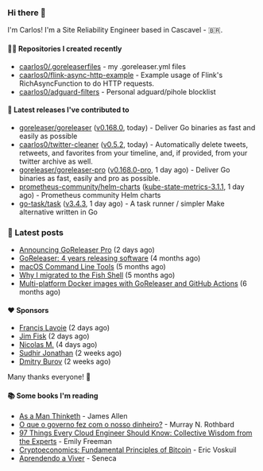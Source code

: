 ### Hi there 👋

I'm Carlos! I'm a Site Reliability Engineer based in Cascavel - 🇧🇷.

#### 👨‍💻 Repositories I created recently
- [caarlos0/.goreleaserfiles](https://github.com/caarlos0/.goreleaserfiles) - my .goreleaser.yml files
- [caarlos0/flink-async-http-example](https://github.com/caarlos0/flink-async-http-example) - Example usage of Flink&#39;s RichAsyncFunction to do HTTP requests.
- [caarlos0/adguard-filters](https://github.com/caarlos0/adguard-filters) - Personal adguard/pihole blocklist

#### 🚀 Latest releases I've contributed to


- [goreleaser/goreleaser](https://github.com/goreleaser/goreleaser) ([v0.168.0](https://github.com/goreleaser/goreleaser/releases/tag/v0.168.0), today) - Deliver Go binaries as fast and easily as possible
- [caarlos0/twitter-cleaner](https://github.com/caarlos0/twitter-cleaner) ([v0.5.2](https://github.com/caarlos0/twitter-cleaner/releases/tag/v0.5.2), today) - Automatically delete tweets, retweets, and favorites from your timeline, and, if provided, from your twitter archive as well.
- [goreleaser/goreleaser-pro](https://github.com/goreleaser/goreleaser-pro) ([v0.168.0-pro](https://github.com/goreleaser/goreleaser-pro/releases/tag/v0.168.0-pro), 1 day ago) - Deliver Go binaries as fast, easily and pro as possible.
- [prometheus-community/helm-charts](https://github.com/prometheus-community/helm-charts) ([kube-state-metrics-3.1.1](https://github.com/prometheus-community/helm-charts/releases/tag/kube-state-metrics-3.1.1), 1 day ago) - Prometheus community Helm charts
- [go-task/task](https://github.com/go-task/task) ([v3.4.3](https://github.com/go-task/task/releases/tag/v3.4.3), 1 day ago) - A task runner / simpler Make alternative written in Go

### 📄 Latest posts
- [Announcing GoReleaser Pro](https://carlosbecker.com/posts/goreleaser-pro/) (2 days ago)
- [GoReleaser: 4 years releasing software](https://carlosbecker.com/posts/goreleaser-4-years/) (4 months ago)
- [macOS Command Line Tools](https://carlosbecker.com/posts/xcode-select/) (5 months ago)
- [Why I migrated to the Fish Shell](https://carlosbecker.com/posts/fish/) (5 months ago)
- [Multi-platform Docker images with GoReleaser and GitHub Actions](https://carlosbecker.com/posts/multi-platform-docker-images-goreleaser-gh-actions/) (6 months ago)

#### ❤️ Sponsors
- [Francis Lavoie](https://github.com/francislavoie) (2 days ago)
- [Jim Fisk](https://github.com/jimafisk) (2 days ago)
- [Nicolas M.](https://github.com/penguwin) (4 days ago)
- [Sudhir Jonathan](https://github.com/sudhirj) (2 weeks ago)
- [Dmitry Burov](https://github.com/dmitryburov) (2 weeks ago)

Many thanks everyone! 🙏

#### 📚 Some books I'm reading
- [As a Man Thinketh](https://www.goodreads.com/book/show/25744249-as-a-man-thinketh) - James Allen
- [O que o governo fez com o nosso dinheiro?](https://www.goodreads.com/book/show/25266290-o-que-o-governo-fez-com-o-nosso-dinheiro) - Murray N. Rothbard
- [97 Things Every Cloud Engineer Should Know: Collective Wisdom from the Experts](https://www.goodreads.com/book/show/53483754-97-things-every-cloud-engineer-should-know) - Emily Freeman
- [Cryptoeconomics: Fundamental Principles of Bitcoin](https://www.goodreads.com/book/show/56919322-cryptoeconomics) - Eric Voskuil
- [Aprendendo a Viver](https://www.goodreads.com/book/show/28219486-aprendendo-a-viver) - Seneca
